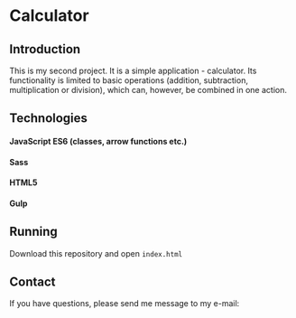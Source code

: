 # Calculator


## Introduction

This is my second project. It is a simple application - calculator. Its functionality is limited to basic operations (addition, subtraction, multiplication or division), which can, however, be combined in one action.

## Technologies

#### JavaScript ES6 (classes, arrow functions etc.)
#### Sass
#### HTML5
#### Gulp


## Running

Download this repository and open `index.html`

## Contact

If you have questions, please send me message to my e-mail: [](k.wojtas172@gmail.com)